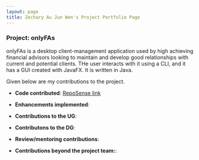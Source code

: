 ```yaml
---
layout: page
title: Zechary Au Jun Wen's Project Portfolio Page
---
```


### Project: onlyFAs

onlyFAs is a desktop client-management application used by high achieving financial advisors looking to maintain and develop good relationships with current and potential clients. THe user interacts with it using a CLI, and it has a GUI created with JavaFX. It is written in Java.

Given below are my contributions to the project.

- **Code contributed**: [RepoSense link](https://nus-cs2103-ay2122s2.github.io/tp-dashboard/?search=zechajw&breakdown=true)

- **Enhancements implemented**:

- **Contributions to the UG**:

- **Contributons to the DG**:

- **Review/mentoring contributions**:

- **Contributions beyond the project team:**:
